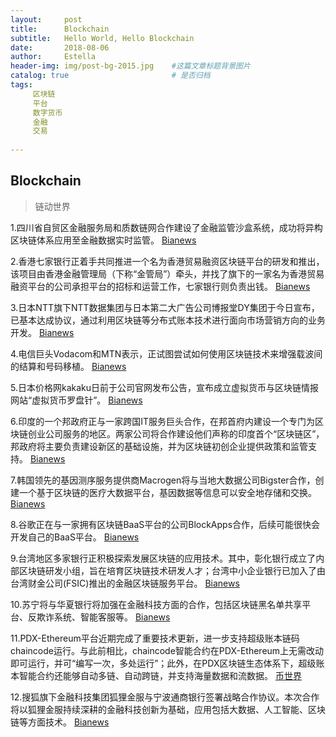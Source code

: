```yaml
---
layout:     post
title:      Blockchain
subtitle:   Hello World, Hello Blockchain
date:       2018-08-06 
author:     Estella 
header-img: img/post-bg-2015.jpg 	#这篇文章标题背景图片
catalog: true 						# 是否归档
tags:	
     区块链
     平台
     数字货币
     金融
     交易
    
---
```


## Blockchain
>链动世界

1.四川省自贸区金融服务局和质数链网合作建设了金融监管沙盒系统，成功将异构区块链体系应用至金融数据实时监管。 [Bianews](http://www.bianews.com/news/flash?id=17892)

2.香港七家银行正着手共同推进一个名为香港贸易融资区块链平台的研发和推出，该项目由香港金融管理局（下称“金管局”）牵头，并找了旗下的一家名为香港贸易融资平台的公司承担平台的招标和运营工作，七家银行则负责出钱。 [Bianews](http://www.bianews.com/news/flash?id=17891)

3.日本NTT旗下NTT数据集团与日本第二大广告公司博报堂DY集团于今日宣布，已基本达成协议，通过利用区块链等分布式账本技术进行面向市场营销方向的业务开发。 [Bianews](http://www.bianews.com/news/flash?id=17887)

4.电信巨头Vodacom和MTN表示，正试图尝试如何使用区块链技术来增强载波间的结算和号码移植。 [Bianews](http://www.bianews.com/news/flash?id=17886)

5.日本价格网kakaku日前于公司官网发布公告，宣布成立虚拟货币与区块链情报网站“虚拟货币罗盘针”。 [Bianews](http://www.bianews.com/news/flash?id=17885)

6.印度的一个邦政府正与一家跨国IT服务巨头合作，在邦首府内建设一个专门为区块链创业公司服务的地区。两家公司将合作建设他们声称的印度首个“区块链区”，邦政府将主要负责建设新区的基础设施，并为区块链初创企业提供政策和监管支持。 [Bianews](http://www.bianews.com/news/flash?id=17884)

7.韩国领先的基因测序服务提供商Macrogen将与当地大数据公司Bigster合作，创建一个基于区块链的医疗大数据平台，基因数据等信息可以安全地存储和交换。 [Bianews](http://www.bianews.com/news/flash?id=17870)

8.谷歌正在与一家拥有区块链BaaS平台的公司BlockApps合作，后续可能很快会开发自己的BaaS平台。 [Bianews](http://www.bianews.com/news/flash?id=17869)

9.台湾地区多家银行正积极探索发展区块链的应用技术。其中，彰化银行成立了内部区块链研发小组，旨在培育区块链技术研发人才；台湾中小企业银行已加入了由台湾财金公司(FSIC)推出的金融区块链服务平台。 [Bianews](http://www.bianews.com/news/flash?id=17866)

10.苏宁将与华夏银行将加强在金融科技方面的合作，包括区块链黑名单共享平台、反欺诈系统、智能客服等。 [Bianews](http://www.bianews.com/news/flash?id=17862)

11.PDX-Ethereum平台近期完成了重要技术更新，进一步支持超级账本链码chaincode运行。与此前相比，chaincode智能合约在PDX-Ethereum上无需改动即可运行，并可“编写一次，多处运行”；此外，在PDX区块链生态体系下，超级账本智能合约还能够自动多链、自动跨链，并支持海量数据和流数据。 [币世界](http://www.bishijie.com/kuaixun_87542)

12.搜狐旗下金融科技集团狐狸金服与宁波通商银行签署战略合作协议。本次合作将以狐狸金服持续深耕的金融科技创新为基础，应用包括大数据、人工智能、区块链等方面技术。 [Bianews](http://www.bianews.com/news/flash?id=17797)
